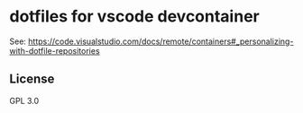# dotfiles for vscode devcontainer

See: https://code.visualstudio.com/docs/remote/containers#_personalizing-with-dotfile-repositories

## License
GPL 3.0
